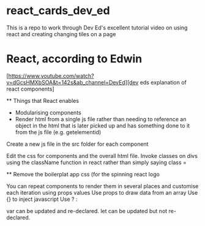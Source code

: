 <!-- @format -->

# react_cards_dev_ed

This is a repo to work through Dev Ed's excellent tutorial video on using react and creating changing tiles on a page

# React, according to Edwin

[https://www.youtube.com/watch?v=dGcsHMXbSOA&t=142s&ab_channel=DevEd][dev eds explanation of react components]

\*\* Things that React enables

- Modularising components
- Render html from a single js file rather than needing to reference an object in the html that is later picked up and has something done to it from the js file (e.g. getelementid)

Create a new js file in the src folder for each component

Edit the css for components and the overall html file.
Invoke classes on divs using the className function in react rather than simply saying class =

\*\* Remove the boilerplat app css (for the spinning react logo

You can repeat components to render them in several places and customise each iteration using props values
Use props to draw data from an array
Use {} to inject javascript
Use ? :

var can be updated and re-declared.
let can be updated but not re-declared.
